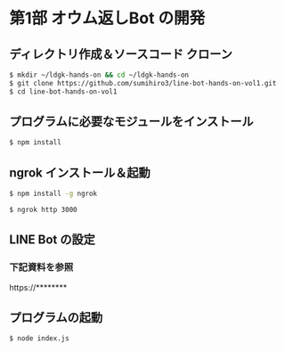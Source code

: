 # 第1部 オウム返しBot の開発

## ディレクトリ作成＆ソースコード クローン

```bash
$ mkdir ~/ldgk-hands-on && cd ~/ldgk-hands-on
$ git clone https://github.com/sumihiro3/line-bot-hands-on-vol1.git
$ cd line-bot-hands-on-vol1
```

## プログラムに必要なモジュールをインストール

```bash
$ npm install
```

## ngrok インストール＆起動

```bash
$ npm install -g ngrok

$ ngrok http 3000
```

## LINE Bot の設定

### 下記資料を参照

https://******** 

## プログラムの起動

```bash
$ node index.js
```



